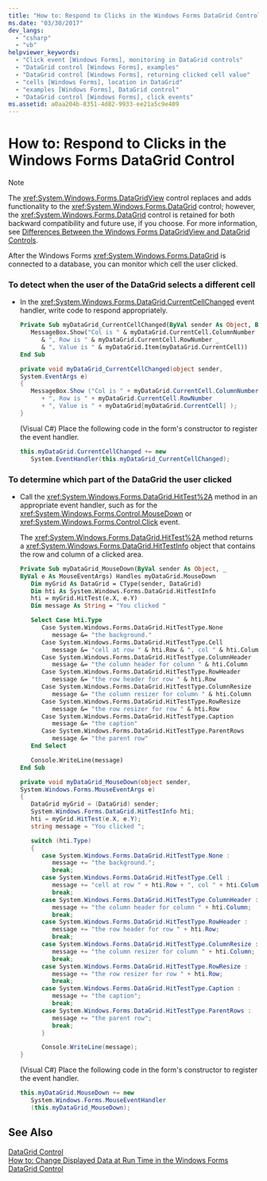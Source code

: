 ```yaml
---
title: "How to: Respond to Clicks in the Windows Forms DataGrid Control"
ms.date: "03/30/2017"
dev_langs: 
  - "csharp"
  - "vb"
helpviewer_keywords: 
  - "Click event [Windows Forms], monitoring in DataGrid controls"
  - "DataGrid control [Windows Forms], examples"
  - "DataGrid control [Windows Forms], returning clicked cell value"
  - "cells [Windows Forms], location in DataGrid"
  - "examples [Windows Forms], DataGrid control"
  - "DataGrid control [Windows Forms], click events"
ms.assetid: a0aa204b-8351-4d82-9933-ee21a5c9e409
---
```

# How to: Respond to Clicks in the Windows Forms DataGrid Control
> [!NOTE]
>  The <xref:System.Windows.Forms.DataGridView> control replaces and adds functionality to the <xref:System.Windows.Forms.DataGrid> control; however, the <xref:System.Windows.Forms.DataGrid> control is retained for both backward compatibility and future use, if you choose. For more information, see [Differences Between the Windows Forms DataGridView and DataGrid Controls](../../../../docs/framework/winforms/controls/differences-between-the-windows-forms-datagridview-and-datagrid-controls.md).  
  
 After the Windows Forms <xref:System.Windows.Forms.DataGrid> is connected to a database, you can monitor which cell the user clicked.  
  
### To detect when the user of the DataGrid selects a different cell  
  
- In the <xref:System.Windows.Forms.DataGrid.CurrentCellChanged> event handler, write code to respond appropriately.  
  
  ```vb  
  Private Sub myDataGrid_CurrentCellChanged(ByVal sender As Object, ByVal e As System.EventArgs) Handles myDataGrid.CurrentCellChanged  
     MessageBox.Show("Col is " & myDataGrid.CurrentCell.ColumnNumber _  
        & ", Row is " & myDataGrid.CurrentCell.RowNumber _  
        & ", Value is " & myDataGrid.Item(myDataGrid.CurrentCell))  
  End Sub  
  ```  
  
  ```csharp  
  private void myDataGrid_CurrentCellChanged(object sender,   
  System.EventArgs e)  
  {  
     MessageBox.Show ("Col is " + myDataGrid.CurrentCell.ColumnNumber  
        + ", Row is " + myDataGrid.CurrentCell.RowNumber   
        + ", Value is " + myDataGrid[myDataGrid.CurrentCell] );  
  }  
  ```  
  
   (Visual C#) Place the following code in the form's constructor to register the event handler.  
  
  ```csharp  
  this.myDataGrid.CurrentCellChanged += new  
     System.EventHandler(this.myDataGrid_CurrentCellChanged);  
  ```  
  
### To determine which part of the DataGrid the user clicked  
  
- Call the <xref:System.Windows.Forms.DataGrid.HitTest%2A> method in an appropriate event handler, such as for the <xref:System.Windows.Forms.Control.MouseDown> or <xref:System.Windows.Forms.Control.Click> event.  
  
   The <xref:System.Windows.Forms.DataGrid.HitTest%2A> method returns a <xref:System.Windows.Forms.DataGrid.HitTestInfo> object that contains the row and column of a clicked area.  
  
  ```vb  
  Private Sub myDataGrid_MouseDown(ByVal sender As Object, _  
  ByVal e As MouseEventArgs) Handles myDataGrid.MouseDown  
     Dim myGrid As DataGrid = CType(sender, DataGrid)  
     Dim hti As System.Windows.Forms.DataGrid.HitTestInfo  
     hti = myGrid.HitTest(e.X, e.Y)  
     Dim message As String = "You clicked "  
  
     Select Case hti.Type  
        Case System.Windows.Forms.DataGrid.HitTestType.None  
           message &= "the background."  
        Case System.Windows.Forms.DataGrid.HitTestType.Cell  
           message &= "cell at row " & hti.Row & ", col " & hti.Column  
        Case System.Windows.Forms.DataGrid.HitTestType.ColumnHeader  
           message &= "the column header for column " & hti.Column  
        Case System.Windows.Forms.DataGrid.HitTestType.RowHeader  
           message &= "the row header for row " & hti.Row  
        Case System.Windows.Forms.DataGrid.HitTestType.ColumnResize  
           message &= "the column resizer for column " & hti.Column  
        Case System.Windows.Forms.DataGrid.HitTestType.RowResize  
           message &= "the row resizer for row " & hti.Row  
        Case System.Windows.Forms.DataGrid.HitTestType.Caption  
           message &= "the caption"  
        Case System.Windows.Forms.DataGrid.HitTestType.ParentRows  
           message &= "the parent row"  
     End Select  
  
     Console.WriteLine(message)  
  End Sub  
  ```  
  
  ```csharp  
  private void myDataGrid_MouseDown(object sender,   
  System.Windows.Forms.MouseEventArgs e)  
  {  
     DataGrid myGrid = (DataGrid) sender;  
     System.Windows.Forms.DataGrid.HitTestInfo hti;  
     hti = myGrid.HitTest(e.X, e.Y);  
     string message = "You clicked ";  
  
     switch (hti.Type)   
     {  
        case System.Windows.Forms.DataGrid.HitTestType.None :  
           message += "the background.";  
           break;  
        case System.Windows.Forms.DataGrid.HitTestType.Cell :  
           message += "cell at row " + hti.Row + ", col " + hti.Column;  
           break;  
        case System.Windows.Forms.DataGrid.HitTestType.ColumnHeader :  
           message += "the column header for column " + hti.Column;  
           break;  
        case System.Windows.Forms.DataGrid.HitTestType.RowHeader :  
           message += "the row header for row " + hti.Row;  
           break;  
        case System.Windows.Forms.DataGrid.HitTestType.ColumnResize :  
           message += "the column resizer for column " + hti.Column;  
           break;  
        case System.Windows.Forms.DataGrid.HitTestType.RowResize :  
           message += "the row resizer for row " + hti.Row;  
           break;  
        case System.Windows.Forms.DataGrid.HitTestType.Caption :  
           message += "the caption";  
           break;  
        case System.Windows.Forms.DataGrid.HitTestType.ParentRows :  
           message += "the parent row";  
           break;  
        }  
  
        Console.WriteLine(message);  
  }  
  ```  
  
   (Visual C#) Place the following code in the form's constructor to register the event handler.  
  
  ```csharp  
  this.myDataGrid.MouseDown += new  
     System.Windows.Forms.MouseEventHandler  
     (this.myDataGrid_MouseDown);  
  ```  
  
## See Also  
 [DataGrid Control](../../../../docs/framework/winforms/controls/datagrid-control-windows-forms.md)  
 [How to: Change Displayed Data at Run Time in the Windows Forms DataGrid Control](../../../../docs/framework/winforms/controls/change-displayed-data-at-run-time-wf-datagrid-control.md)
